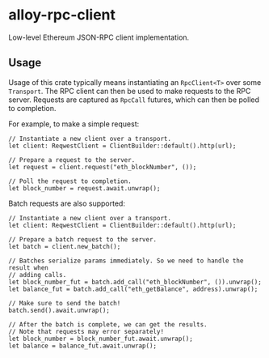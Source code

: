 # alloy-rpc-client

Low-level Ethereum JSON-RPC client implementation.

## Usage

Usage of this crate typically means instantiating an `RpcClient<T>` over some
`Transport`. The RPC client can then be used to make requests to the RPC
server. Requests are captured as `RpcCall` futures, which can then be polled to
completion.

For example, to make a simple request:

```rust,ignore
// Instantiate a new client over a transport.
let client: ReqwestClient = ClientBuilder::default().http(url);

// Prepare a request to the server.
let request = client.request("eth_blockNumber", ());

// Poll the request to completion.
let block_number = request.await.unwrap();
```

Batch requests are also supported:

```rust,ignore
// Instantiate a new client over a transport.
let client: ReqwestClient = ClientBuilder::default().http(url);

// Prepare a batch request to the server.
let batch = client.new_batch();

// Batches serialize params immediately. So we need to handle the result when
// adding calls.
let block_number_fut = batch.add_call("eth_blockNumber", ()).unwrap();
let balance_fut = batch.add_call("eth_getBalance", address).unwrap();

// Make sure to send the batch!
batch.send().await.unwrap();

// After the batch is complete, we can get the results.
// Note that requests may error separately!
let block_number = block_number_fut.await.unwrap();
let balance = balance_fut.await.unwrap();
```
